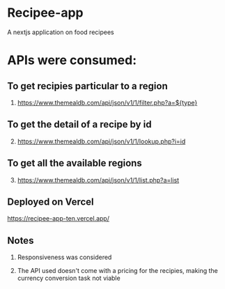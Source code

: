 # Recipee-app
A nextjs application on food recipees

# APIs were consumed:
## To get recipies particular to a region
1. https://www.themealdb.com/api/json/v1/1/filter.php?a=${type}

## To get the detail of a recipe by id
2. https://www.themealdb.com/api/json/v1/1/lookup.php?i=id 

## To get all the available regions

3. https://www.themealdb.com/api/json/v1/1/list.php?a=list


## Deployed on Vercel

https://recipee-app-ten.vercel.app/






## Notes

1. Responsiveness was considered

2. The API used doesn't come with a pricing for the recipies, making the currency conversion task not viable


